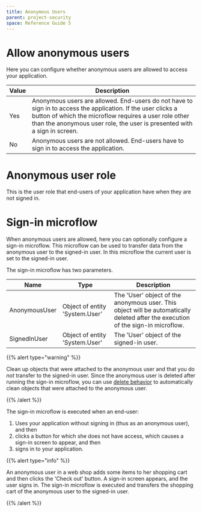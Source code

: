 ```yaml
---
title: Anonymous Users
parent: project-security
space: Reference Guide 5
---
```


# Allow anonymous users

Here you can configure whether anonymous users are allowed to access your application.

Value | Description
----- | -------------------------------------------------------------------------------------------------------------------------------------------------------------------------------------------------------------------------------------------------
Yes   | Anonymous users are allowed. End-users do not have to sign in to access the application. If the user clicks a button of which the microflow requires a user role other than the anonymous user role, the user is presented with a sign in screen.
No    | Anonymous users are not allowed. End-users have to sign in to access the application.

# Anonymous user role

This is the user role that end-users of your application have when they are not signed in.

# Sign-in microflow

When anonymous users are allowed, here you can optionally configure a sign-in microflow. This microflow can be used to transfer data from the anonymous user to the signed-in user. In this microflow the current user is set to the signed-in user.

The sign-in microflow has two parameters.



Name          | Type                           | Description
------------- | ------------------------------ | --------------------------------------------------------------------------------------------------------------------------------
AnonymousUser | Object of entity 'System.User' | The 'User' object of the anonymous user. This object will be automatically deleted after the execution of the sign-in microflow.
SignedInUser  | Object of entity 'System.User' | The 'User' object of the signed-in user.

{{% alert type="warning" %}}



Clean up objects that were attached to the anonymous user and that you do _not_ transfer to the signed-in user. Since the anonymous user is deleted after running the sign-in microflow, you can use [delete behavior](associations) to automatically clean objects that were attached to the anonymous user.

{{% /alert %}}

The sign-in microflow is executed when an end-user:

1. Uses your application without signing in (thus as an anonymous user), and then
2. clicks a button for which she does not have access, which causes a sign-in screen to appear, and then
3. signs in to your application.

{{% alert type="info" %}}

An anonymous user in a web shop adds some items to her shopping cart and then clicks the 'Check out' button. A sign-in screen appears, and the user signs in. The sign-in microflow is executed and transfers the shopping cart of the anonymous user to the signed-in user.

{{% /alert %}}
